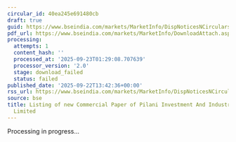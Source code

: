 ```yaml
---
circular_id: 40ea245e691480cb
draft: true
guid: https://www.bseindia.com/markets/MarketInfo/DispNoticesNCirculars.aspx?Noticeid={C049009E-8BCD-44E5-B942-09A0EFBAFCD7}&noticeno=20250922-38&dt=09/22/2025&icount=38&totcount=58&flag=0
pdf_url: https://www.bseindia.com/markets/MarketInfo/DownloadAttach.aspx?id=20250922-38&attachedId=
processing:
  attempts: 1
  content_hash: ''
  processed_at: '2025-09-23T01:29:08.707639'
  processor_version: '2.0'
  stage: download_failed
  status: failed
published_date: '2025-09-22T13:42:36+00:00'
rss_url: https://www.bseindia.com/markets/MarketInfo/DispNoticesNCirculars.aspx?Noticeid={C049009E-8BCD-44E5-B942-09A0EFBAFCD7}&noticeno=20250922-38&dt=09/22/2025&icount=38&totcount=58&flag=0
source: bse
title: Listing of new Commercial Paper of Pilani Investment And Industries Corporation
  Limited
---
```


Processing in progress...